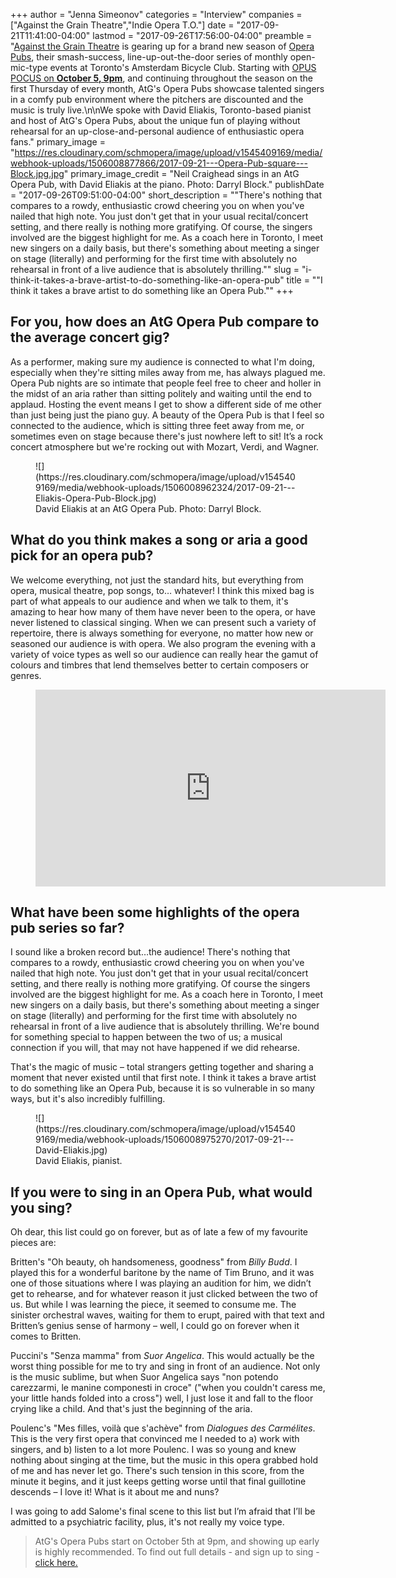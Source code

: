 +++
author = "Jenna Simeonov"
categories = "Interview"
companies = ["Against the Grain Theatre","Indie Opera T.O."]
date = "2017-09-21T11:41:00-04:00"
lastmod = "2017-09-26T17:56:00-04:00"
preamble = "[Against the Grain Theatre](/scene/companies/against-the-grain-theatre/) is gearing up for a brand new season of [Opera Pubs](/success-hype-the-first-season-of-opera-pubs-in-toronto/), their smash-success, line-up-out-the-door series of monthly open-mic-type events at Toronto's Amsterdam Bicycle Club. Starting with [OPUS POCUS on **October 5, 9pm**](http://againstthegraintheatre.com/opera-pub/), and continuing throughout the season on the first Thursday of every month, AtG's Opera Pubs showcase talented singers in a comfy pub environment where the pitchers are discounted and the music is truly live.\n\nWe spoke with David Eliakis, Toronto-based pianist and host of AtG's Opera Pubs, about the unique fun of playing without rehearsal for an up-close-and-personal audience of enthusiastic opera fans."
primary_image = "https://res.cloudinary.com/schmopera/image/upload/v1545409169/media/webhook-uploads/1506008877866/2017-09-21---Opera-Pub-square---Block.jpg.jpg"
primary_image_credit = "Neil Craighead sings in an AtG Opera Pub, with David Eliakis at the piano. Photo: Darryl Block."
publishDate = "2017-09-26T09:51:00-04:00"
short_description = "&quot;There&#039;s nothing that compares to a rowdy, enthusiastic crowd cheering you on when you&#039;ve nailed that high note. You just don&#039;t get that in your usual recital/concert setting, and there really is nothing more gratifying. Of course, the singers involved are the biggest highlight for me. As a coach here in Toronto, I meet new singers on a daily basis, but there&#039;s something about meeting a singer on stage (literally) and performing for the first time with absolutely no rehearsal in front of a live audience that is absolutely thrilling.&quot;"
slug = "i-think-it-takes-a-brave-artist-to-do-something-like-an-opera-pub"
title = "&quot;I think it takes a brave artist to do something like an Opera Pub.&quot;"
+++

## For you, how does an AtG Opera Pub compare to the average concert gig?

As a performer, making sure my audience is connected to what I'm doing, especially when they're sitting miles away from me, has always plagued me. Opera Pub nights are so intimate that people feel free to cheer and holler in the midst of an aria rather than sitting politely and waiting until the end to applaud. Hosting the event means I get to show a different side of me other than just being just the piano guy. A beauty of the Opera Pub is that I feel so connected to the audience, which is sitting three feet away from me, or sometimes even on stage because there's just nowhere left to sit! It’s a rock concert atmosphere but we're rocking out with Mozart, Verdi, and Wagner.

<figure data-type="image">
![](https://res.cloudinary.com/schmopera/image/upload/v1545409169/media/webhook-uploads/1506008962324/2017-09-21---Eliakis-Opera-Pub-Block.jpg)
<figcaption>David Eliakis at an AtG Opera Pub. Photo: Darryl Block.</figcaption>
</figure>

## What do you think makes a song or aria a good pick for an opera pub?

We welcome everything, not just the standard hits, but everything from opera, musical theatre, pop songs, to… whatever! I think this mixed bag is part of what appeals to our audience and when we talk to them, it's amazing to hear how many of them have never been to the opera, or have never listened to classical singing. When we can present such a variety of repertoire, there is always something for everyone, no matter how new or seasoned our audience is with opera. We also program the evening with a variety of voice types as well so our audience can really hear the gamut of colours and timbres that lend themselves better to certain composers or genres.

<figure data-type="video"><iframe src="https://www.facebook.com/plugins/video.php?href=https%3A%2F%2Fwww.facebook.com%2FAtGtheatre%2Fvideos%2F1872284982797936%2F&show_text=0&width=560" width="560" height="315" style="border:none;overflow:hidden" scrolling="no" frameborder="0" allowTransparency="true" allowFullScreen="true"></iframe>
</figure>

## What have been some highlights of the opera pub series so far?

I sound like a broken record but…the audience! There's nothing that compares to a rowdy, enthusiastic crowd cheering you on when you've nailed that high note. You just don't get that in your usual recital/concert setting, and there really is nothing more gratifying. Of course the singers involved are the biggest highlight for me. As a coach here in Toronto, I meet new singers on a daily basis, but there's something about meeting a singer on stage (literally) and performing for the first time with absolutely no rehearsal in front of a live audience that is absolutely thrilling. We're bound for something special to happen between the two of us; a musical connection if you will, that may not have happened if we did rehearse. 

That's the magic of music – total strangers getting together and sharing a moment that never existed until that first note. I think it takes a brave artist to do something like an Opera Pub, because it is so vulnerable in so many ways, but it's also incredibly fulfilling.

<figure data-type="image">
![](https://res.cloudinary.com/schmopera/image/upload/v1545409169/media/webhook-uploads/1506008975270/2017-09-21---David-Eliakis.jpg)
<figcaption>David Eliakis, pianist.</figcaption>
</figure>

## If you were to sing in an Opera Pub, what would you sing?

Oh dear, this list could go on forever, but as of late a few of my favourite pieces are:

Britten's "Oh beauty, oh handsomeness, goodness" from *Billy Budd*. I played this for a wonderful baritone by the name of Tim Bruno, and it was one of those situations where I was playing an audition for him, we didn’t get to rehearse, and for whatever reason it just clicked between the two of us. But while I was learning the piece, it seemed to consume me. The sinister orchestral waves, waiting for them to erupt, paired with that text and Britten’s genius sense of harmony – well, I could go on forever when it comes to Britten.

Puccini's "Senza mamma" from *Suor Angelica*. This would actually be the worst thing possible for me to try and sing in front of an audience. Not only is the music sublime, but when Suor Angelica says "non potendo carezzarmi, le manine componesti in croce" ("when you couldn't caress me, your little hands folded into a cross") well, I just lose it and fall to the floor crying like a child. And that's just the beginning of the aria.

Poulenc's "Mes filles, voilà que s'achève" from *Dialogues des Carmélites*. This is the very first opera that convinced me I needed to a) work with singers, and b) listen to a lot more Poulenc. I was so young and knew nothing about singing at the time, but the music in this opera grabbed hold of me and has never let go. There's such tension in this score, from the minute it begins, and it just keeps getting worse until that final guillotine descends – I love it! What is it about me and nuns?

I was going to add Salome's final scene to this list but I’m afraid that I’ll be admitted to a psychiatric facility, plus, it's not really my voice type.

>AtG's Opera Pubs start on October 5th at 9pm, and showing up early is highly recommended. To find out full details - and sign up to sing - [click here.](http://againstthegraintheatre.com/opera-pub/)
